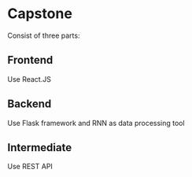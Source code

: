 # Capstone
Consist of three parts:
## Frontend 
Use React.JS
## Backend
Use Flask framework and RNN as data processing tool
## Intermediate
Use REST API
